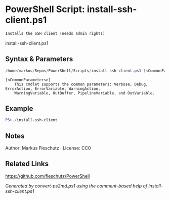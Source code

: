 # PowerShell Script: install-ssh-client.ps1
```powershell
Installs the SSH client (needs admin rights)
```

install-ssh-client.ps1

## Syntax & Parameters
```powershell
/home/markus/Repos/PowerShell/Scripts/install-ssh-client.ps1 [<CommonParameters>]
```

```
[<CommonParameters>]
    This cmdlet supports the common parameters: Verbose, Debug, ErrorAction, ErrorVariable, WarningAction, 
    WarningVariable, OutBuffer, PipelineVariable, and OutVariable.
```

## Example
```powershell
PS>./install-ssh-client
```


## Notes
Author: Markus Fleschutz · License: CC0

## Related Links
https://github.com/fleschutz/PowerShell

*Generated by convert-ps2md.ps1 using the comment-based help of install-ssh-client.ps1*
